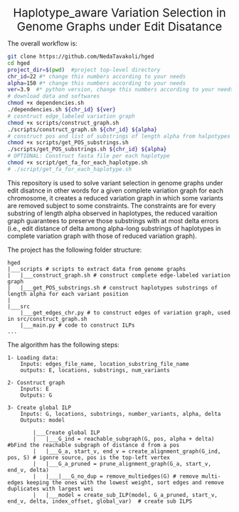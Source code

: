 <p align="center">
 <span style="font-size: 26px">Haplotype_aware Variation Selection in Genome Graphs under Edit Disatance</span>
</p>

The overall workflow is:

```sh
git clone https://github.com/NedaTavakoli/hged
cd hged
project_dir=$(pwd)  #project top-level directory
chr_id=22 #* change this numbers according to your needs
alpha=150 #* change this numbers according to your needs
ver=3.9  #* python version, change this numbers according to your needs
# download data and softwares
chmod +x dependencies.sh
./dependencies.sh ${chr_id} ${ver}
# cosntruct edge_labeled variation graph 
chmod +x scripts/construct_graph.sh
./scripts/construct_graph.sh ${chr_id} ${alpha}
# construct pos and list of substrings of length alpha from halpotypes
chmod +x scripts/get_POS_substrings.sh 
./scripts/get_POS_substrings.sh ${chr_id} ${alpha}
# OPTIONAL: Construct fasta file per each haplotype
chmod +x script/get_fa_for_each_haplotype.sh
# ./script/get_fa_for_each_haplotype.sh
```

This repository is used to solve variant selection in genome graphs under edit disatnce
in other words for a given complete variation graph for each chromosome, it creates a reduced variation graph in which 
some variants are removed subject to some constraints. The constraints are for every substring of length 
alpha observed in haplotypes, the reduced varaition graph guarantees to preserve those substrings with
at most delta errors (i.e., edit distance of delta among alpha-long substrings of haplotypes in complete variation graph with those of reduced variation graph).

The project has the following folder structure:
```
hged
|___scripts # scripts to extract data from genome graphs
|   |___construct_graph.sh # construct complete edge-labeled variation graph
|   |___get_POS_substrings.sh # construct haplotypes substrings of length alpha for each variant position
|
|___src  
    |___get_edges_chr.py # to construct edges of variation graph, used in src/construct_graph.sh
    |___main.py # code to construct ILPs 
...
```

The algorithm has the following steps:
```
1- Loading data: 
    Inputs: edges_file_name, location_substring_file_name
    outputs: E, locations, substrings, num_variants

2- Cosntruct graph  
    Inputs: E
    Outputs: G

3- Create global ILP
    Inputs: G, locations, substrings, number_variants, alpha, delta
    Outputs: model  

        |___Create global ILP 
        |   |___G_ind = reachable_subgraph(G, pos, alpha + delta) #bFind the reachable subgraph of distance d from a pos
        |   |___G_a, start_v, end_v = create_alignment_graph(G_ind, pos, S) # igonre source, pos is the top-left vertex
        |   |___G_a_pruned = prune_alignment_graph(G_a, start_v, end_v, delta) 
        |   |___|___G_no_dup = remove_multiedges(G) # remove multi-edges keeping the ones with the lowest weight, sort edges and remove duplicates with largest wei
        |   |___model = create_sub_ILP(model, G_a_pruned, start_v, end_v, delta, index_offset, global_var)  # create sub ILPS
 ```     
  


